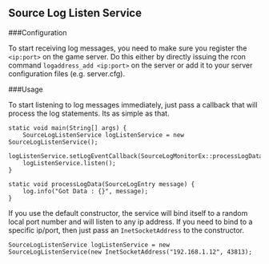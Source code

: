 ## Source Log Listen Service

###Configuration

To start receiving log messages, you need to make sure you register the `<ip:port>` on the game server. 
Do this either by directly issuing the rcon command `logaddress_add <ip:port>` on the server or add it to your server configuration files (e.g. server.cfg).

###Usage

To start listening to log messages immediately, just pass a callback that will process the log statements. Its as simple as that.

~~~~~~~~~~~~~~~~~~~~~~~~~~~~~~~~~~~~~~~~~~~~~~~~~~~~~~~~~~~~~~~~~~~~~~~~~~~~~~~~
static void main(String[] args) {
    SourceLogListenService logListenService = new SourceLogListenService();
    logListenService.setLogEventCallback(SourceLogMonitorEx::processLogData)
    logListenService.listen();
}

static void processLogData(SourceLogEntry message) {
    log.info("Got Data : {}", message);
}
~~~~~~~~~~~~~~~~~~~~~~~~~~~~~~~~~~~~~~~~~~~~~~~~~~~~~~~~~~~~~~~~~~~~~~~~~~~~~~~~

If you use the default constructor, the service will bind itself to a random local port number and will listen to any ip address. If you need to bind to a specific ip/port, then just pass an `InetSocketAddress` to the constructor.

~~~~~~~~~~~~~~~~~~~~~~~~~~~~~~~~~~~~~~~~~~~~~~~~~~~~~~~~~~~~~~~~~~~~~~~~~~~~~~~~
SourceLogListenService logListenService = new SourceLogListenService(new InetSocketAddress("192.168.1.12", 43813);
~~~~~~~~~~~~~~~~~~~~~~~~~~~~~~~~~~~~~~~~~~~~~~~~~~~~~~~~~~~~~~~~~~~~~~~~~~~~~~~~
